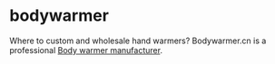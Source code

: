 # bodywarmer
Where to custom and wholesale hand warmers? Bodywarmer.cn is a professional [Body warmer manufacturer](https://www.bodywarmer.cn).
